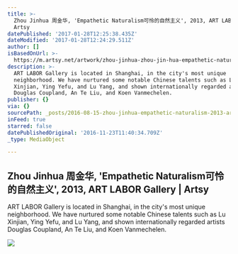 ```yaml
---
title: >-
  Zhou Jinhua 周金华, 'Empathetic Naturalism可怜的自然主义', 2013, ART LABOR Gallery |
  Artsy
datePublished: '2017-01-28T12:25:38.435Z'
dateModified: '2017-01-28T12:24:29.511Z'
author: []
isBasedOnUrl: >-
  https://m.artsy.net/artwork/zhou-jinhua-zhou-jin-hua-empathetic-naturalismke-lian-de-zi-ran-zhu-yi
description: >-
  ART LABOR Gallery is located in Shanghai, in the city's most unique
  neighborhood. We have nurtured some notable Chinese talents such as Lu
  Xinjian, Ying Yefu, and Lu Yang, and shown internationally regarded artists
  Douglas Coupland, An Te Liu, and Koen Vanmechelen.
publisher: {}
via: {}
sourcePath: _posts/2016-08-15-zhou-jinhua-empathetic-naturalism-2013-art-l.md
inFeed: true
starred: false
datePublishedOriginal: '2016-11-23T11:40:34.709Z'
_type: MediaObject

---
```

<article style=""><h1>Zhou Jinhua 周金华, 'Empathetic Naturalism可怜的自然主义', 2013, ART LABOR Gallery | Artsy</h1><p>ART LABOR Gallery is located in Shanghai, in the city's most unique neighborhood. We have nurtured some notable Chinese talents such as Lu Xinjian, Ying Yefu, and Lu Yang, and shown internationally regarded artists Douglas Coupland, An Te Liu, and Koen Vanmechelen.</p><img src="https://d32dm0rphc51dk.cloudfront.net/YQZ0PFAmaa7zRzYc4RcVew/large.jpg" /></article>